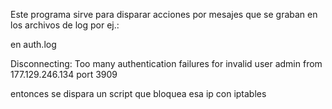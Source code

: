 Este programa sirve para disparar acciones por mesajes que se graban en los archivos de log por ej.:

en auth.log 

Disconnecting: Too many authentication failures for invalid user admin from 177.129.246.134 port 3909

entonces se dispara un script que bloquea esa ip con iptables